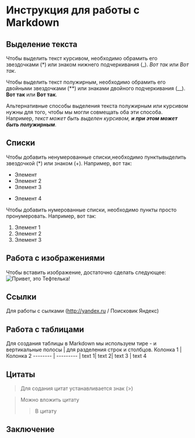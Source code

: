 # Инструкция для работы с Markdown

## Выделение текста

Чтобы выделить текст курсивом, необходимо обрамить его звездочками (*) или знаком нижнего подчеркивания (_).  *Вот так* или _Вот так_.

Чтобы выделить текст полужирным, необходимо обрамить  его двойными звездочками (**) или знаками двойного подчеркивания (__).     **Вот так** или __Вот так__.

Альтернативные способы выделения текста полужирным или курсивом нужны для того, чтобы мы могли совмещать оба эти способа. Например, _текст может быть выделен курсивом, **и при этом может быть полужирным**_.

## Списки

Чтобы добавить ненумерованные списки,необходимо пунктывыделить звездочкой (*) или знаком (+). Например, вот так:
* Элемент 
* Элемент 2
* Элемент 3
+ Элемент 4


Чтобы добавить нумерованные списки, необходимо пункты просто пронумеровать. Например, вот так:
1. Элемент 1
2. Элемент 2
3. Элемент 3

## Работа с изображениями

Чтобы вставить изображение, достаточно сделать следующее:
![Привет, это Тефтелька!](teftelka.jpg)
## Ссылки
Для работы с сылками
(http://yandex.ru / Поисковик Яндекс)
## Работа с таблицами
Для создания таблицы в Markdown мы используем тире - и вертикальные полосы | для разделения строк и столбцов.
Колонка 1 | Колонка 2
 -------- | ---------
| text 1| text 2|
  text 3 | text 4
## Цитаты
> Для содания цитат
> устанавливается знак (>)

> Можно вложить цитату 
>> В цитату
## Заключение
